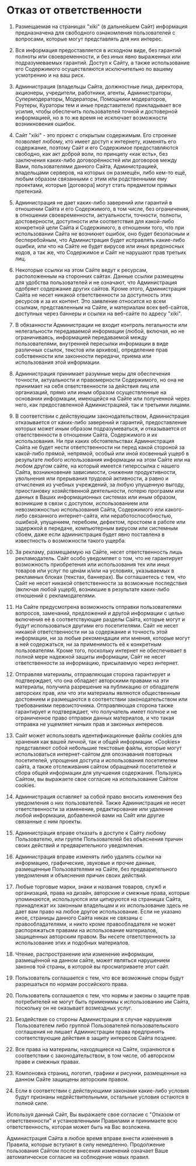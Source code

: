 # Отказ от ответственности

1. Размещаемая на страницах "xiki" (в дальнейшем Сайт) информация предназначена для свободного ознакомления пользователей с вопросами, которые могут представлять для них интерес.

2. Вся информация предоставляется в исходном виде, без гарантий полноты или своевременности, и без иных явно выраженных или подразумеваемых гарантий. Доступ к Сайту, а также использование его Содержимого осуществляются исключительно по вашему усмотрению и на ваш риск.

3. Администрация (владельцы Сайта, должностные лица, директора, акционеры, учредители, работники, агенты, Администраторы, Супермодераторы, Модераторы, Помощники модераторов, Роутеры, Кураторы тем и иные представители) прикладывает все усилия, чтобы обеспечить пользователей точной и достоверной информацией, но в то же время не исключает возможности возникновения ошибок.

4. Cайт "xiki" - это проект с открытым содержимым. Его строение позволяет любому, кто имеет доступ к интернету, изменять его содержание, поэтому Сайт и его Содержимое предоставляются свободно, как акт доброй воли, по принципу «как есть», без заключения каких-либо договорённостей или договоров между Вами, пользователями данного Сайта, Администрацией, владельцами серверов, на которых он размещён, либо кем-то ещё, любым образом связанными с этим или родственными ему проектами, которые [договора] могут стать предметом прямых претензий.

5. Администрация не дает каких-либо заверений или гарантий в отношении Сайта и его Содержимого, в том числе, без ограничения, в отношении своевременности, актуальности, точности, полноты, достоверности, доступности или соответствия для какой-либо конкретной цели Сайта и Содержимого, в отношении того, что при использовании Сайта не возникнет ошибок, оно будет безопасным и бесперебойным, что Администрация будет исправлять какие-либо ошибки, или что на Сайте не будет вирусов или иных вредоносных кодов, а так же, что Содержимое и Сайт не нарушают прав третьих лиц.

6. Некоторые ссылки на этом Сайте ведут к ресурсам, расположенным на сторонних сайтах. Данные ссылки размещены для удобства пользователей и не означают, что Администрация одобряет содержание других сайтов. Кроме этого, Администрация Сайта не несет никакой ответственности за доступность этих ресурсов и за их контент. Это заявление относится ко всем ссылкам, представленным на Сайте, и материалам всех веб-сайтов, доступных через баннеры и ссылки на веб-сайте по адресу "xiki".

7. В обязанности Администрации не входит контроль легальности или нелегальности передаваемой информации (любой, включая, но не ограничиваясь, информацией передаваемой между пользователями, внутренней пересылки информации в виде различных ссылок, текстов или архивов), определение прав собственности или законности передачи, приема или использования этой информации.

8. Администрация принимает разумные меры для обеспечения точности, актуальности и правомерности Содержимого, но она не принимает на себя ответственности за действия лиц или организаций, прямо или иным образом осуществленные на основании информации, имеющейся на Сайте или полученной через него, как предоставленной Администрацией, так и третьими лицами.

9. В соответствии с действующим законодательством, Администрация отказывается от каких-либо заверений и гарантий, предоставление которых может иным образом подразумеваться, и отказывается от ответственности в отношении Сайта, Содержимого и их использования. Ни при каких обстоятельствах Администрация Сайта не будет нести ответственности ни перед какой стороной за какой-либо прямой, непрямой, особый или иной косвенный ущерб в результате любого использования информации на этом Сайте или на любом другом сайте, на который имеется гиперссылка с нашего Сайта, возникновение зависимости, снижения продуктивности, увольнения или прерывания трудовой активности, а равно и отчисления из учебных учреждений, за любую упущенную выгоду, приостановку хозяйственной деятельности, потерю программ или данных в Ваших информационных системах или иным образом, возникшие в связи с доступом, использованием или невозможностью использования Сайта, Содержимого или какого-либо связанного интернет-сайта, или неработоспособностью, ошибкой, упущением, перебоем, дефектом, простоем в работе или задержкой в передаче, компьютерным вирусом или системным сбоем, даже если администрация будет явно поставлена в известность о возможности такого ущерба.

10. За рекламу, размещаемую на Сайте, несет ответственность лишь рекламодатель. Сайт особо уведомляет о том, что не гарантирует возможность приобретения или использования тех или иных товаров или услуг по ценам и/или на условиях, указываемых в рекламных блоках (текстах, баннерах). Вы соглашаетесь с тем, что Сайт не несет никакой ответственности за возможные последствия (включая любой ущерб), возникшие в результате каких-либо отношений с рекламодателями.

11. На Сайте предусмотрена возможность отправки пользователями вопросов, замечаний, предложений и другой информации с целью включения её в соответствующие разделы Сайта, которые могут и будут использоваться другими его посетителями. Сайт не несет никакой ответственности ни за содержание и точность этой информации, ни за любые рекомендации или мнения, которые могут в ней содержаться, ни за применимость её к конкретным пользователям. Кроме того, поскольку интернет не обеспечивает в полной мере надежной защиты информации, Сайт не несет ответственности за информацию, присылаемую через интернет.

12. Отправляя материалы, отправляющая сторона гарантирует и подтверждает, что она обладает авторскими правами на эти материалы, получила разрешение на публикацию от обладателя авторских прав, или что эти материалы являются общественным достоянием и размещаются в соответствии законодательством или требованиями первоисточника. Отправляющая сторона также гарантирует и подтверждает, что получатель имеет полное и не ограниченное право отправки данных материалов, и что такая отправка не ущемляет ничьих прав и законных интересов.

13. Сайт может использовать идентификационные файлы cookies для хранения как вашей личной, так и общей информации. «Cookies» представляют собой небольшие текстовые файлы, которые могут использоваться интернет-сайтом для опознавания повторных посетителей, упрощения доступа и использования посетителем сайта, а также отслеживания сайтом обращений посетителей и сбора общей информации для улучшения содержания. Пользуясь Сайтом, вы выражаете свое согласие на использование Сайтом cookies.

14. Администрация оставляет за собой право вносить изменения без уведомления о них пользователей. Также Администрация не несет ответственности за изменение, редактирование или удаление любой информации, добавленной вами на Сайт или другие связанные с ним проекты.

15. Администрация вправе отказать в доступе к Сайту любому Пользователю, или группе Пользователей без объяснения причин своих действий и предварительного уведомления.

16. Администрация вправе изменять либо удалять ссылки на информацию, графические, звуковые и прочие данные, размещенные Пользователями на Сайте, без предварительного уведомления и объяснения причин своих действий.

17. Любые торговые марки, знаки и названия товаров, служб и организаций, права на дизайн, авторские и смежные права, которые упоминаются, используются или цитируются на страницах Сайта, принадлежат их законным владельцам и их использование здесь не дает вам право на любое другое использование. Если не указано иное, страницы данного Сайта никак не связаны с правообладателями, и никто кроме правообладателя не может распоряжаться правами на использование материалов, защищенных авторским правом. Вы несете ответственность за использование этих и подобных материалов.

18. Чтение, распространение или изменение информации, размещённой на данном сайте, может являться нарушением законов той страны, в которой вы просматриваете этот сайт.

19. Пользователь соглашается с тем, что все возможные споры будут разрешаться по нормам российского права.

20. Пользователь соглашается с тем, что нормы и законы о защите прав потребителей не могут быть применимы к использованию им Сайта, поскольку он не оказывает возмездных услуг.

21. Бездействие со стороны Администрации в случае нарушения Пользователем либо группой Пользователей пользовательского соглашения не лишает Администрации права предпринять соответствующие действия в защиту интересов Сайта позднее.

22. Все права на материалы, находящиеся на Сайте, охраняются в соответствии с законодательством, в том числе, об авторском праве и смежных правах.

23. Компоновка страниц, логотип, графики и рисунки, размещенные на данном Сайте защищены авторским правом.

24. Если в соответствии с действующими законами какие-либо условия будут признаны недействительными, остальные условия остаются в полной силе.

Используя данный Сайт, Вы выражаете свое согласие с "Отказом от ответственности" и установленными Правилами и принимаете всю ответственность, которая может быть на Вас возложена.

Администрация Сайта в любое время вправе внести изменения в Правила, которые вступают в силу немедленно. Продолжение пользования Сайтом после внесения изменений означает Ваше автоматическое согласие на соблюдение новых правил.